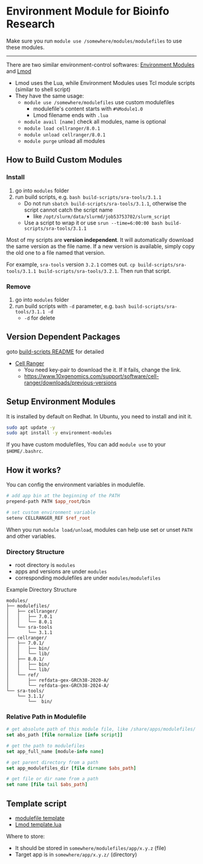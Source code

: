 # Environment Module for Bioinfo Research

Make sure you run `module use /somewhere/modules/modulefiles` to use these modules.

---

There are two similar environment-control softwares: [Environment Modules](https://modules.sourceforge.net/) and [Lmod](https://lmod.readthedocs.io/en/latest/index.html)

- Lmod uses the Lua, while Environment Modules uses Tcl module scripts (similar to shell script)
- They have the same usage:
  - `module use /somewhere/modulefiles` use custom modulefiles
    - modulefile's content starts with `#%Module1.0`
    - Lmod filename ends with `.lua`
  - `module avail [name]` check all modules, name is optional
  - `module load cellranger/8.0.1`
  - `module unload cellranger/8.0.1`
  - `module purge` unload all modules

## How to Build Custom Modules

### Install

1. go into `modules` folder
2. run build scripts, e.g. `bash build-scripts/sra-tools/3.1.1`
   - Do not run `sbatch build-scripts/sra-tools/3.1.1`, otherwise the script cannot catch the script name
      - like `/opt/slurm/data/slurmd/job53753702/slurm_script`
   - Use a script to wrap it or use `srun --time=6:00:00 bash build-scripts/sra-tools/3.1.1`

Most of my scripts are **version independent**. It will automatically download the same version as the file name.  If a new version is available, simply copy the old one to a file named that version.

For example, `sra-tools` version `3.2.1` comes out. `cp build-scripts/sra-tools/3.1.1 build-scripts/sra-tools/3.2.1`. Then run that script.

### Remove

1. go into `modules` folder
2. run build scripts with `-d` parameter, e.g. `bash build-scripts/sra-tools/3.1.1 -d`
   - `-d` for delete

## Version Dependent Packages

goto [build-scripts README](build-scripts/README.md) for detailed

- [Cell Ranger](build-scripts/README.md#cell-ranger)
  - You need key-pair to download the it. If it fails, change the link.
  - https://www.10xgenomics.com/support/software/cell-ranger/downloads/previous-versions

## Setup Environment Modules

It is installed by default on Redhat. In Ubuntu, you need to install and init it.

```bash
sudo apt update -y
sudo apt install -y environment-modules
```

If you have custom modulefiles, You can add `module use` to your `$HOME/.bashrc`.

## How it works?

You can config the environment variables in modulefile.

```tcl
# add app bin at the beginning of the PATH
prepend-path PATH $app_root/bin

# set custom environment variable
setenv CELLRANGER_REF $ref_root
```

When you run `module load/unload`, modules can help use set or unset `PATH` and other variables.

### Directory Structure

- root directory is `modules`
- apps and versions are under `modules`
- corresponding modulefiles are under `modules/modulefiles`

Example Directory Structure

```
modules/
├── modulefiles/
│   ├── cellranger/
│   │   ├── 7.0.1
│   │   └── 8.0.1
│   └── sra-tools
│       └── 3.1.1
├── cellranger/
│   ├── 7.0.1/
│   │   ├── bin/
│   │   └── lib/
│   ├── 8.0.1/
│   │   ├── bin/
│   │   └── lib/
│   └── ref/
│       ├── refdata-gex-GRCh38-2020-A/
│       └── refdata-gex-GRCh38-2024-A/
└── sra-tools/
    └── 3.1.1/
        └──  bin/
```

### Relative Path in Modulefile

```tcl
# get absolute path of this module file, like /share/apps/modulefiles/
set abs_path [file normalize [info script]]

# get the path to modulefiles
set app_full_name [module-info name]

# get parent directory from a path
set app_modulefiles_dir [file dirname $abs_path]

# get file or dir name from a path
set name [file tail $abs_path]
```

## Template script

- [modulefile template](build-scripts/template)
- [Lmod template.lua](build-scripts/template.lua)

Where to store:

- It should be stored in `somewhere/modulefiles/app/x.y.z` (file)
- Target app is in `somewhere/app/x.y.z/` (directory)


